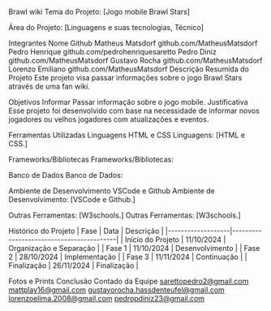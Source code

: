 Brawl wiki
Tema do Projeto:
[Jogo mobile Brawl Stars]

Área do Projeto:
[Linguagens e suas tecnologias, Técnico]

Integrantes
Nome	Github
Matheus Matsdorf	github.com/MatheusMatsdorf
Pedro Henrique	github.com/pedrohenriquesaretto
Pedro Diniz	github.com/MatheusMatsdorf
Gustavo Rocha	github.com/MatheusMatsdorf
Lorenzo Emiliano	github.com/MatheusMatsdorf
Descrição Resumida do Projeto
Este projeto visa passar informações sobre o jogo Brawl Stars através de uma fan wiki.

Objetivos
Informar Passar informação sobre o jogo mobile.
Justificativa
Esse projeto foi desenvolvido com base na necessidade de informar novos jogadores ou velhos jogadores com atualizações e eventos.

Ferramentas Utilizadas
Linguagens HTML e CSS
Linguagens: [HTML e CSS.]

Frameworks/Bibliotecas
Frameworks/Bibliotecas:

Banco de Dados
Banco de Dados:

Ambiente de Desenvolvimento VSCode e Github
Ambiente de Desenvolvimento: [VSCode e Github.]

Outras Ferramentas: [W3schools.]
Outras Ferramentas: [W3schools.]

Histórico do Projeto
| Fase | Data | Descrição | |-------------------|------------------------------------------| | Início do Projeto | 11/10/2024 | Organização e Separação | | Fase 1 | 11/10/2024 | Desenvolvimento | | Fase 2 | 28/10/2024 | Implementação | | Fase 3 | 11/11/2024 | Continuação | | Finalização | 26/11/2024 | Finalização |

Fotos e Prints
Conclusão
Contado da Equipe
sarettopedro2@gmail.com mattplay16@gmail.com gustavorocha.hassdenteufel@gmail.com lorenzoelima.2008@gmail.com pedropdiniz23@gmail.com
